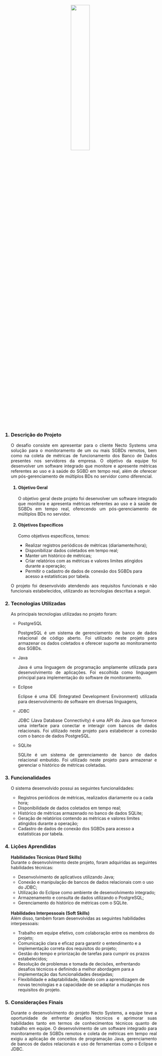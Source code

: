 <html>
  <body>
     <table align="center">
     <tr>
      <p align="center"><img src="https://user-images.githubusercontent.com/80851038/133914328-794317fa-31e1-4279-afb0-d986acb5db45.png" width=35%></img></p>
     </tr>
    </table>
  <ol>
    <h3><li><b>Descrição do Projeto</b></li></h3>
    <p align="justify">
    O desafio consiste em apresentar para o cliente Necto Systems uma solução para o monitoramento de um ou mais SGBDs remotos, bem como na coleta de métricas de funcionamento dos Banco de Dados presentes nos servidores da empresa. O objetivo da equipe foi desenvolver um software integrado que monitore e apresente métricas referentes ao uso e à saúde do SGBD em tempo real, além de oferecer um pós-gerenciamento de múltiplos BDs no servidor como diferencial.
    </p>
      <ol>
        <h4><li><b>Objetivo Geral</b></li></h4>
        <p align="justify">
        O objetivo geral deste projeto foi desenvolver um software integrado que monitora e apresenta métricas referentes ao uso e à saúde de SGBDs em tempo real, oferecendo um pós-gerenciamento de múltiplos BDs no servidor.
        </p>
        <h4><li><b>Objetivos Específicos</b></li></h4>
        <p align="justify">
        Como objetivos específicos, temos:
          <ul>
              <li>Realizar registros periódicos de métricas (diariamente/hora);</li>
              <li>Disponibilizar dados coletados em tempo real;</li>
              <li>Manter um histórico de métricas;</li>
              <li>Criar relatórios com as métricas e valores limites atingidos durante a operação;</li>
              <li>Permitir o cadastro de dados de conexão dos SGBDs para acesso a estatísticas por tabela.</li>
          </ul>
        </p> 
        </ol>    
        <p align="justify">
          O projeto foi desenvolvido atendendo aos requisitos funcionais e não funcionais estabelecidos, utilizando as tecnologias descritas a seguir.
        </p>
  </ol>
  <ol start="2"> 
    <h3><li><b>Tecnologias Utilizadas</b></li></h3>
<p align="justify">As principais tecnologias utilizadas no projeto foram:</p>
<ul>
  <li>PostgreSQL</li>
    <p align="justify">PostgreSQL é um sistema de gerenciamento de banco de dados relacional de código aberto. Foi utilizado neste projeto para armazenar os dados coletados e oferecer suporte ao monitoramento dos SGBDs.</p>
  <li>Java</li>
    <p align="justify">Java é uma linguagem de programação amplamente utilizada para desenvolvimento de aplicações. Foi escolhida como linguagem principal para implementação do software de monitoramento.</p>
  <li>Eclipse</li>
    <p align="justify">Eclipse é uma IDE (Integrated Development Environment) utilizada para desenvolvimento de software em diversas linguagens,
<li>JDBC</li>
    <p align="justify">JDBC (Java Database Connectivity) é uma API do Java que fornece uma interface para conectar e interagir com bancos de dados relacionais. Foi utilizado neste projeto para estabelecer a conexão com o banco de dados PostgreSQL.</p>
  <li>SQLite</li>
    <p align="justify">SQLite é um sistema de gerenciamento de banco de dados relacional embutido. Foi utilizado neste projeto para armazenar e gerenciar o histórico de métricas coletadas.</p>
</ul>
  </ol>
  <ol start="3">
    <h3><li><b>Funcionalidades</b></li></h3>
      <p align="justify">
        O sistema desenvolvido possui as seguintes funcionalidades:
        <ul>
          <li>Registros periódicos de métricas, realizados diariamente ou a cada hora;</li>
          <li>Disponibilidade de dados coletados em tempo real;</li>
          <li>Histórico de métricas armazenado no banco de dados SQLite;</li>
          <li>Geração de relatórios contendo as métricas e valores limites atingidos durante a operação;</li>
          <li>Cadastro de dados de conexão dos SGBDs para acesso a estatísticas por tabela.</li>
        </ul>
      </p>
  </ol>
  <ol start="4">
    <h3><li><b>Lições Aprendidas</b></li></h3>
      <p align="justify">
        <b>Habilidades Técnicas (Hard Skills)</b><br>
        Durante o desenvolvimento deste projeto, foram adquiridas as seguintes habilidades técnicas:
        <ul>
          <li>Desenvolvimento de aplicativos utilizando Java;</li>
          <li>Conexão e manipulação de bancos de dados relacionais com o uso do JDBC;</li>
          <li>Utilização do Eclipse como ambiente de desenvolvimento integrado;</li>
          <li>Armazenamento e consulta de dados utilizando o PostgreSQL;</li>
          <li>Gerenciamento do histórico de métricas com o SQLite.</li>
        </ul>
        <br>
        <b>Habilidades Interpessoais (Soft Skills)</b><br>
        Além disso, também foram desenvolvidas as seguintes habilidades interpessoais:
        <ul>
          <li>Trabalho em equipe efetivo, com colaboração entre os membros do projeto;</li>
          <li>Comunicação clara e eficaz para garantir o entendimento e a implementação correta dos requisitos do projeto;</li>
          <li>Gestão do tempo e priorização de tarefas para cumprir os prazos estabelecidos;</li>
          <li>Resolução de problemas e tomada de decisões, enfrentando desafios técnicos e definindo a melhor abordagem para a implementação das funcionalidades desejadas;</li>
          <li>Flexibilidade e adaptabilidade, lidando com a aprendizagem de novas tecnologias e a capacidade de se adaptar a mudanças nos requisitos do projeto.</li>
        </ul>
      </p>
  </ol>
  <ol start="5">
  <h3><li><b>Considerações Finais</b></li></h3>
  <p align="justify">
  Durante o desenvolvimento do projeto Necto Systems, a equipe teve a oportunidade de enfrentar desafios técnicos e aprimorar suas habilidades tanto em termos de conhecimentos técnicos quanto de trabalho em equipe. O desenvolvimento de um software integrado para monitoramento de SGBDs remotos e coleta de métricas em tempo real exigiu a aplicação de conceitos de programação Java, gerenciamento de bancos de dados relacionais e uso de ferramentas como o Eclipse e JDBC. 
    </ol>
    </body>
    </html>
